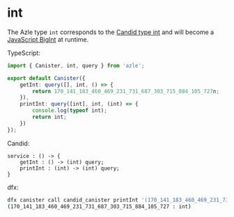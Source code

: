 # int

The Azle type `int` corresponds to the [Candid type int](https://internetcomputer.org/docs/current/references/candid-ref#type-int) and will become a [JavaScript BigInt](https://developer.mozilla.org/en-US/docs/Web/JavaScript/Reference/Global_Objects/BigInt) at runtime.

TypeScript:

```typescript
import { Canister, int, query } from 'azle';

export default Canister({
    getInt: query([], int, () => {
        return 170_141_183_460_469_231_731_687_303_715_884_105_727n;
    }),
    printInt: query([int], int, (int) => {
        console.log(typeof int);
        return int;
    })
});
```

Candid:

```
service : () -> {
    getInt : () -> (int) query;
    printInt : (int) -> (int) query;
}
```

dfx:

```bash
dfx canister call candid_canister printInt '(170_141_183_460_469_231_731_687_303_715_884_105_727 : int)'
(170_141_183_460_469_231_731_687_303_715_884_105_727 : int)
```

